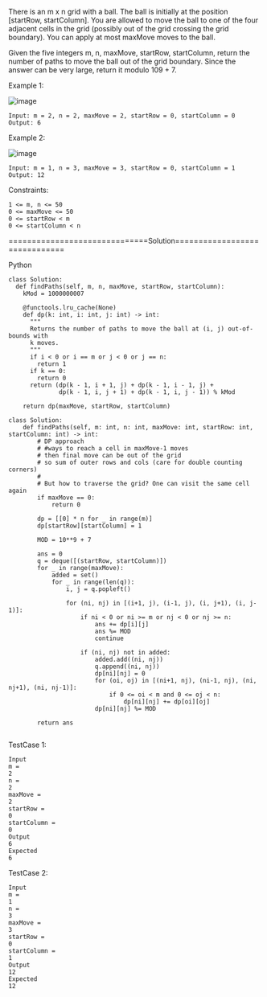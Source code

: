 There is an m x n grid with a ball. The ball is initially at the position [startRow, startColumn]. 
You are allowed to move the ball to one of the four adjacent cells in the grid (possibly out of the grid crossing the grid boundary). You can apply at most maxMove moves to the ball.

Given the five integers m, n, maxMove, startRow, startColumn, return the number of paths to move the ball out of the grid boundary. 
Since the answer can be very large, return it modulo 109 + 7.

 

Example 1:

![image](https://github.com/Pughal/leetcode_solutions/assets/22728867/96970dc6-94a6-4ee3-8cbf-8daac1eb73d0)

```
Input: m = 2, n = 2, maxMove = 2, startRow = 0, startColumn = 0
Output: 6
```

Example 2:

![image](https://github.com/Pughal/leetcode_solutions/assets/22728867/9f10371a-8414-4c6d-9a7f-7c7952edcbb1)

```
Input: m = 1, n = 3, maxMove = 3, startRow = 0, startColumn = 1
Output: 12
``` 

Constraints:
```
1 <= m, n <= 50
0 <= maxMove <= 50
0 <= startRow < m
0 <= startColumn < n
```


==============================Solution==============================

Python

```
class Solution:
  def findPaths(self, m, n, maxMove, startRow, startColumn):
    kMod = 1000000007

    @functools.lru_cache(None)
    def dp(k: int, i: int, j: int) -> int:
      """
      Returns the number of paths to move the ball at (i, j) out-of-bounds with
      k moves.
      """
      if i < 0 or i == m or j < 0 or j == n:
        return 1
      if k == 0:
        return 0
      return (dp(k - 1, i + 1, j) + dp(k - 1, i - 1, j) +
              dp(k - 1, i, j + 1) + dp(k - 1, i, j - 1)) % kMod

    return dp(maxMove, startRow, startColumn)
```

```
class Solution:
    def findPaths(self, m: int, n: int, maxMove: int, startRow: int, startColumn: int) -> int:
        # DP approach 
        # #ways to reach a cell in maxMove-1 moves
        # then final move can be out of the grid
        # so sum of outer rows and cols (care for double counting corners)
        #
        # But how to traverse the grid? One can visit the same cell again
        if maxMove == 0:
            return 0

        dp = [[0] * n for _ in range(m)]
        dp[startRow][startColumn] = 1

        MOD = 10**9 + 7

        ans = 0
        q = deque([(startRow, startColumn)])
        for _ in range(maxMove):
            added = set()
            for _ in range(len(q)):
                i, j = q.popleft()

                for (ni, nj) in [(i+1, j), (i-1, j), (i, j+1), (i, j-1)]:
                    if ni < 0 or ni >= m or nj < 0 or nj >= n:
                        ans += dp[i][j]
                        ans %= MOD
                        continue

                    if (ni, nj) not in added:
                        added.add((ni, nj))
                        q.append((ni, nj))
                        dp[ni][nj] = 0
                        for (oi, oj) in [(ni+1, nj), (ni-1, nj), (ni, nj+1), (ni, nj-1)]:
                            if 0 <= oi < m and 0 <= oj < n:
                                dp[ni][nj] += dp[oi][oj]
                        dp[ni][nj] %= MOD

        return ans
        
```

TestCase 1:
```
Input
m =
2
n =
2
maxMove =
2
startRow =
0
startColumn =
0
Output
6
Expected
6
```

TestCase 2:
```
Input
m =
1
n =
3
maxMove =
3
startRow =
0
startColumn =
1
Output
12
Expected
12
```
